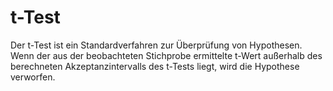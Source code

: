 # t-Test
Der t-Test ist ein Standardverfahren zur Überprüfung von Hypothesen. Wenn der aus der beobachteten Stichprobe ermittelte t-Wert außerhalb des berechneten Akzeptanzintervalls des t-Tests liegt, wird die Hypothese verworfen.
